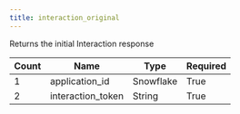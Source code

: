 ```yaml
---
title: interaction_original
---
```

Returns the initial Interaction response

Count | Name | Type | Required        
----|----|----|---- 
1 | application_id | Snowflake | True
2 | interaction_token | String | True